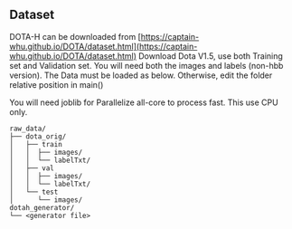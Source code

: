 ## Dataset
DOTA-H can be downloaded from [https://captain-whu.github.io/DOTA/dataset.html](https://captain-whu.github.io/DOTA/dataset.html)
Download Dota V1.5, use both Training set and Validation set.
You will need both the images and labels (non-hbb version).
The Data must be loaded as below. Otherwise, edit the folder relative position in main()

You will need joblib for Parallelize all-core to process fast.
This use CPU only.
```
raw_data/
├── dota_orig/
│   ├── train
│   │  ├── images/
│   │  └── labelTxt/
│   ├── val
│   │  ├── images/
│   │  └── labelTxt/
│   └── test
│      └── images/
dotah_generator/
└── <generator file>
```